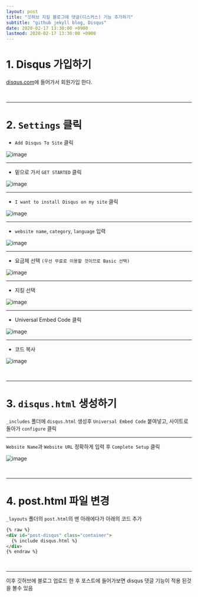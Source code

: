 ```yaml
---
layout: post
title: "깃허브 지킬 블로그에 댓글(디스커스) 기능 추가하기"
subtitle: "github jekyll blog, Disqus"
date: 2020-02-17 13:30:00 +0900
lastmod: 2020-02-17 13:30:00 +0900
---
```


# 1. Disqus 가입하기

[disqus.com](https://disqus.com/)에 들어가서 회원가입 한다.

<br />

---

# 2. `Settings` 클릭

- `Add Disqus To Site` 클릭

![image](https://user-images.githubusercontent.com/59393359/74631860-69830480-51a1-11ea-9136-44614d5e8b18.png)

---

- 밑으로 가서 `GET STARTED` 클릭

![image](https://user-images.githubusercontent.com/59393359/74631991-b36bea80-51a1-11ea-9179-59f7cba03309.png)

---

- `I want to install Disqus on my site` 클릭

![image](https://user-images.githubusercontent.com/59393359/74631531-89fe8f00-51a0-11ea-8c8a-f07962e4d507.png)

---

- `website name`, `category`, `language` 입력

![image](https://user-images.githubusercontent.com/59393359/74640976-dacbb300-51b3-11ea-9001-6ca15808d1eb.png)

---

- 요금제 선택 `(우선 무료로 이용할 것이므로 Basic 선택)`

![image](https://user-images.githubusercontent.com/59393359/74641222-4746b200-51b4-11ea-9360-b0a20ca74698.png)

---

- 지킬 선택

![image](https://user-images.githubusercontent.com/59393359/74641391-8d9c1100-51b4-11ea-8f91-f44dad0dfcc2.png)

---

- Universal Embed Code 클릭

![image](https://user-images.githubusercontent.com/59393359/74641580-e4a1e600-51b4-11ea-8427-2a21e24b7e5a.png)

---

- 코드 복사

![image](https://user-images.githubusercontent.com/59393359/74641740-229f0a00-51b5-11ea-9b3f-1dc2742327e0.png)

<br/>

---

# 3. `disqus.html` 생성하기

`_includes` 폴더에 `disqus.html` 생성후 `Universal Embed Code` 붙여넣고, 사이트로 돌아가 `configure` 클릭

---

`Website Name`과 `Website URL` 정확하게 입력 후 `Complete Setup` 클릭

![image](https://user-images.githubusercontent.com/59393359/74642225-efa94600-51b5-11ea-98f9-859ba4f44342.png)

<br/>

---

# 4. post.html 파일 변경

`_layouts` 폴더의 `post.html`의 맨 아래에다가 아래의 코드 추가

```html
{% raw %}
<div id="post-disqus" class="container">
  {% include disqus.html %}
</div>
{% endraw %}
```

<br/>

---

이후 깃허브에 블로그 업로드 한 후 포스트에 들어가보면 disqus 댓글 기능이 적용 된것을 볼수 있음

<br/>